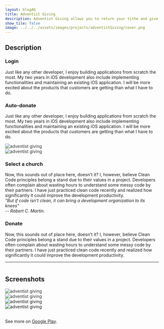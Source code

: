 ```yaml
---
layout: blogAG
title: Adventist Giving
description: Adventist Giving allows you to return your tithe and give your offerings online to an Adventist church of your choice.
show_tile: false
image: ../../../assets/images/projects/adventistGiving/cover.png
---
```


<!-- Main -->
<div id="main" class="alt">
<div class="inner">

<!-- One -->
<h2 id="content" class="complement">Description</h2>
<div class="row">
	<div class="4u 12u$(small)">
		<h3 >Login</h3>
		<p>Just like any other developer, I enjoy building applications from scratch the most. My two years in iOS development also include implementing functionalities and maintaining an existing iOS application. I will be more excited about the products that customers are getting than what I have to do.</p>
	</div>
	<div class="4u 12u$(small)">
		<h3 >Auto-donate</h3>
		<p>Just like any other developer, I enjoy building applications from scratch the most. My two years in iOS development also include implementing functionalities and maintaining an existing iOS application. I will be more excited about the products that customers are getting than what I have to do.</p>
	</div>
	<div class="4u 12u$(small)">
		<img class="medium-rounded" style="opacity: 0.9" src="../../../assets/images/projects/adventistGiving/screenshot1.png" alt="adventist giving"/>
	</div>
	<div class="4u 12u$(small)">
		<img class="medium-rounded" style="opacity: 0.9; border-radius: 2px" src="../../../assets/images/projects/adventistGiving/screenshot1.png" alt="adventist giving"/>
	</div>
	<div class="4u 12u$(small)">
		<h3>Select a church</h3>
		<p>Now, this sounds out of place here, doesn't it? I, however, believe Clean Code principles belong a stand due to their values in a project. Developers often complain about wasting hours to understand some messy code by their partners. I have just practiced clean code recently and realized how significantly it could improve the development productivity.
			<br/>
			<i>"But if code isn't clean, it can bring a development organization to its knees"</i>
			<br/>
			<i>-- Robert C. Martin.</i>
		</p>
	</div>
	<div class="4u 12u$(small)">
		<h3>Donate</h3>
		<p>Now, this sounds out of place here, doesn't it? I, however, believe Clean Code principles belong a stand due to their values in a project. Developers often complain about wasting hours to understand some messy code by their partners. I have just practiced clean code recently and realized how significantly it could improve the development productivity.
		</p>
	</div>
	
	
</div>

<hr class="major" />

<div class="row">
	<div class="2u 12u$(small)">
		<h2 id="content" class="complement" style="display: inline-block" >Screenshots</h2>
	</div>
</div>


<div class="row">
	<div class="3u 12u$(medium)">
		<img class="little-rounded" style="opacity: 0.9" src="../../../assets/images/projects/adventistGiving/screenshot1.png" alt="adventist giving"/>
	</div>
	<div class="3u 12u$(medium)">
		<img class="little-rounded" style="opacity: 0.9" src="../../../assets/images/projects/adventistGiving/screenshot2.png" alt="adventist giving"/>
	</div>
	<div class="3u 12u$(medium)">
		<img class="little-rounded" style="opacity: 1.0" src="../../../assets/images/projects/adventistGiving/screenshot3.png" alt="adventist giving"/>	</div>
	<div class="3u 12u$(medium)">
		<img class="little-rounded" style="opacity: 1.0" src="../../../assets/images/projects/adventistGiving/screenshot4.png" alt="adventist giving"/>
	</div>
	<!-- Break -->
</div>

<br/>

<p>See more on <a href="https://play.google.com/store/apps/details?id=org.andr.adventistgiving">Google Play</a>.</p> 


</div>
</div>